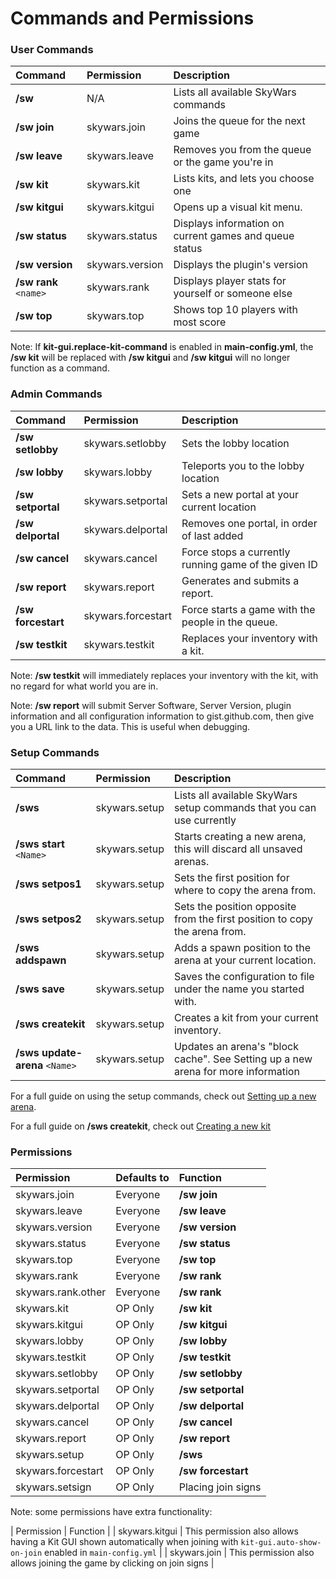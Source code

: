 Commands and Permissions
========================

### User Commands
| Command               | Permission         | Description         |
| :-------------------- | :----------------  | :------------------ |
| **/sw**               | N/A                | Lists all available SkyWars commands |
| **/sw** **join**      | skywars.join       | Joins the queue for the next game |
| **/sw** **leave**     | skywars.leave      | Removes you from the queue or the game you're in |
| **/sw** **kit**       | skywars.kit        | Lists kits, and lets you choose one |
| **/sw** **kitgui**    | skywars.kitgui     | Opens up a visual kit menu. |
| **/sw** **status**    | skywars.status     | Displays information on current games and queue status |
| **/sw** **version**   | skywars.version    | Displays the plugin's version |
| **/sw** **rank** `<name>` | skywars.rank   | Displays player stats for yourself or someone else |
| **/sw** **top**       | skywars.top        | Shows top 10 players with most score |

Note: If **kit-gui.replace-kit-command** is enabled in **main-config.yml**,
the **/sw kit** will be replaced with **/sw kitgui** and **/sw kitgui** will
no longer function as a command.

### Admin Commands

| Command               | Permission         | Description         |
| :-------------------- | :----------------  | :------------------ |
| **/sw** **setlobby**  | skywars.setlobby   | Sets the lobby location |
| **/sw** **lobby**     | skywars.lobby      | Teleports you to the lobby location |
| **/sw** **setportal** | skywars.setportal  | Sets a new portal at your current location |
| **/sw** **delportal** | skywars.delportal  | Removes one portal, in order of last added |
| **/sw** **cancel**    | skywars.cancel     | Force stops a currently running game of the given ID |
| **/sw** **report**    | skywars.report     | Generates and submits a report. |
| **/sw** **forcestart**| skywars.forcestart | Force starts a game with the people in the queue. |
| **/sw** **testkit**   | skywars.testkit    | Replaces your inventory with a kit. |

Note: **/sw testkit** will immediately replaces your inventory with the kit, with no regard for what world you are in.

Note: **/sw report** will submit Server Software, Server Version, plugin information and all configuration information to gist.github.com, then give you a URL link to the data. This is useful when debugging.

### Setup Commands
| Command               | Permission         | Description         |
| :-------------------- | :----------------  | :------------------ |
| **/sws**              | skywars.setup      | Lists all available SkyWars setup commands that you can use currently |
| **/sws** **start** `<Name>`   | skywars.setup      | Starts creating a new arena, this will discard all unsaved arenas. |
| **/sws** **setpos1**  | skywars.setup      | Sets the first position for where to copy the arena from. |
| **/sws** **setpos2**  | skywars.setup      | Sets the position opposite from the first position to copy the arena from. |
| **/sws** **addspawn** | skywars.setup      | Adds a spawn position to the arena at your current location. |
| **/sws** **save**     | skywars.setup      | Saves the configuration to file under the name you started with. |
| **/sws** **createkit**    | skywars.setup  | Creates a kit from your current inventory. |
| **/sws** **update-arena** `<Name>` | skywars.setup | Updates an arena's "block cache". See Setting up a new arena for more information |

For a full guide on using the setup commands, check out [Setting up a new arena](https://dabo.guru/projects/skywars/creating-an-arena).

For a full guide on **/sws createkit**, check out [Creating a new kit](https://dabo.guru/projects/skywars/creating-a-new-kit)


### Permissions
| Permission        | Defaults to       | Function              |
| :---------------- | :---------------- | :-------------------- |
| skywars.join      | Everyone          | **/sw join**          |
| skywars.leave     | Everyone          | **/sw leave**         |
| skywars.version   | Everyone          | **/sw version**       |
| skywars.status    | Everyone          | **/sw status**        |
| skywars.top       | Everyone          | **/sw top**           |
| skywars.rank      | Everyone          | **/sw rank**          |
| skywars.rank.other | Everyone         | **/sw rank <name>**   |
| skywars.kit       | OP Only           | **/sw kit**           |
| skywars.kitgui    | OP Only           | **/sw kitgui**        |
| skywars.lobby     | OP Only           | **/sw lobby**         |
| skywars.testkit   | OP Only           | **/sw testkit**       |
| skywars.setlobby  | OP Only           | **/sw setlobby**      |
| skywars.setportal | OP Only           | **/sw setportal**     |
| skywars.delportal | OP Only           | **/sw delportal**     |
| skywars.cancel    | OP Only           | **/sw cancel**        |
| skywars.report    | OP Only           | **/sw report**        |
| skywars.setup     | OP Only           | **/sws**              |
| skywars.forcestart| OP Only           | **/sw forcestart**    |
| skywars.setsign   | OP Only           | Placing join signs    |

Note: some permissions have extra functionality:

| Permission | Function |
| skywars.kitgui    | This permission also allows having a Kit GUI shown automatically when joining with `kit-gui.auto-show-on-join` enabled in `main-config.yml` |
| skywars.join      | This permission also allows joining the game by clicking on join signs |
